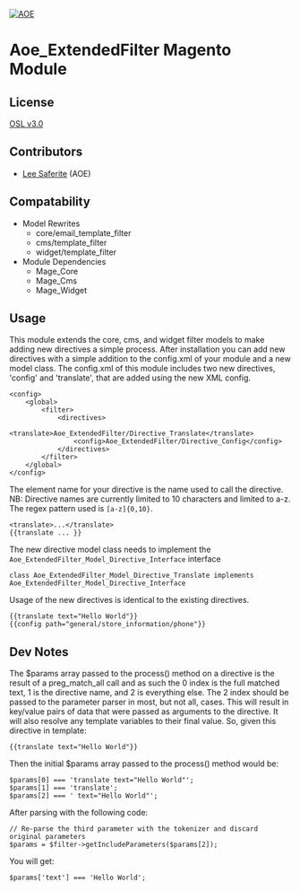[![AOE](http://www.aoe.com/typo3conf/ext/aoe_template/i/aoe-logo.png)](http://www.aoe.com)

# Aoe_ExtendedFilter Magento Module

## License
[OSL v3.0](http://opensource.org/licenses/OSL-3.0)

## Contributors
* [Lee Saferite](https://github.com/LeeSaferite) (AOE)

## Compatability
* Model Rewrites
    * core/email_template_filter
    * cms/template_filter
    * widget/template_filter
* Module Dependencies
    * Mage_Core
    * Mage_Cms
    * Mage_Widget

## Usage
This module extends the core, cms, and widget filter models to make adding new directives a simple process.
After installation you can add new directives with a simple addition to the config.xml of your module and a new model class.
The config.xml of this module includes two new directives, 'config' and 'translate', that are added using the new XML config.

    <config>
        <global>
            <filter>
                <directives>
                    <translate>Aoe_ExtendedFilter/Directive_Translate</translate>
                    <config>Aoe_ExtendedFilter/Directive_Config</config>
                </directives>
            </filter>
        </global>
    </config>

The element name for your directive is the name used to call the directive.
NB: Directive names are currently limited to 10 characters and limited to a-z. The regex pattern used is ```[a-z]{0,10}```.

    <translate>...</translate>
    {{translate ... }}

The new directive model class needs to implement the ```Aoe_ExtendedFilter_Model_Directive_Interface``` interface

    class Aoe_ExtendedFilter_Model_Directive_Translate implements Aoe_ExtendedFilter_Model_Directive_Interface

Usage of the new directives is identical to the existing directives.

    {{translate text="Hello World"}}
    {{config path="general/store_information/phone"}}

## Dev Notes
The $params array passed to the process() method on a directive is the result of a preg_match_all call and as such the 0 index is the full matched text, 1 is the directive name, and 2 is everything else.
The 2 index should be passed to the parameter parser in most, but not all, cases.
This will result in key/value pairs of data that were passed as arguments to the directive.
It will also resolve any template variables to their final value.
So, given this directive in template:

    {{translate text="Hello World"}}

Then the initial $params array passed to the process() method would be:

    $params[0] === 'translate text="Hello World"';
    $params[1] === 'translate';
    $params[2] === ' text="Hello World"';

After parsing with the following code:

    // Re-parse the third parameter with the tokenizer and discard original parameters
    $params = $filter->getIncludeParameters($params[2]);

You will get:

    $params['text'] === 'Hello World';
